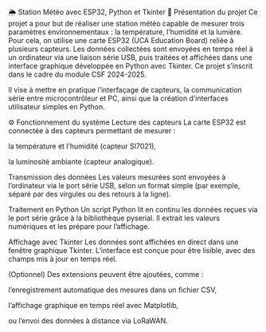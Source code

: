 🌦️ Station Météo avec ESP32, Python et Tkinter
🔧 Présentation du projet
Ce projet a pour but de réaliser une station météo capable de mesurer trois paramètres environnementaux : la température, l’humidité et la lumière. Pour cela, on utilise une carte ESP32 (UCA Education Board) reliée à plusieurs capteurs. Les données collectées sont envoyées en temps réel à un ordinateur via une liaison série USB, puis traitées et affichées dans une interface graphique développée en Python avec Tkinter. Ce projet s’inscrit dans le cadre du module CSF 2024-2025.

Il vise à mettre en pratique l’interfaçage de capteurs, la communication série entre microcontrôleur et PC, ainsi que la création d’interfaces utilisateur simples en Python.



⚙️ Fonctionnement du système
Lecture des capteurs
La carte ESP32 est connectée à des capteurs permettant de mesurer :

la température et l’humidité (capteur SI7021),

la luminosité ambiante (capteur analogique).

Transmission des données
Les valeurs mesurées sont envoyées à l’ordinateur via le port série USB, selon un format simple (par exemple, séparé par des virgules ou des retours à la ligne).

Traitement en Python
Un script Python lit en continu les données reçues via le port série grâce à la bibliothèque pyserial. Il extrait les valeurs numériques et les prépare pour l’affichage.

Affichage avec Tkinter
Les données sont affichées en direct dans une fenêtre graphique Tkinter. L’interface est conçue pour être lisible, avec des champs mis à jour en temps réel.

(Optionnel) Des extensions peuvent être ajoutées, comme :

l’enregistrement automatique des mesures dans un fichier CSV,

l’affichage graphique en temps réel avec Matplotlib,

ou l’envoi des données à distance via LoRaWAN.
